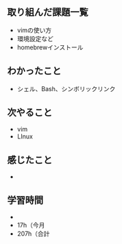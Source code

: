## 取り組んだ課題一覧
- vimの使い方
- 環境設定など
- homebrewインストール
## わかったこと
- シェル、Bash、シンボリックリンク
## 次やること
- vim
- LInux
## 感じたこと
- 
## 学習時間
- 
- 17h（今月
- 207h（合計
